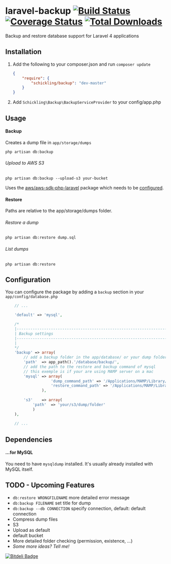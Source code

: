 laravel-backup [![Build Status](https://travis-ci.org/schickling/laravel-backup.png)](https://travis-ci.org/schickling/laravel-backup) [![Coverage Status](https://coveralls.io/repos/schickling/laravel-backup/badge.png?branch=master)](https://coveralls.io/r/schickling/laravel-backup?branch=master) [![Total Downloads](https://poser.pugx.org/schickling/backup/downloads.png)](https://packagist.org/packages/schickling/backup)
==============

Backup and restore database support for Laravel 4 applications

## Installation

1. Add the following to your composer.json and run `composer update`

    ```json
    {
        "require": {
            "schickling/backup": "dev-master"
        }
    }
    ```

2. Add `Schickling\Backup\BackupServiceProvider` to your config/app.php

## Usage

#### Backup
Creates a dump file in `app/storage/dumps`
```
php artisan db:backup
```

###### Upload to AWS S3
```
php artisan db:backup --upload-s3 your-bucket
```
Uses the [aws/aws-sdk-php-laravel](https://github.com/aws/aws-sdk-php-laravel) package which needs to be [configured](https://github.com/aws/aws-sdk-php-laravel#configuration).

#### Restore
Paths are relative to the app/storage/dumps folder.

###### Restore a dump
```
php artisan db:restore dump.sql
```

###### List dumps
```
php artisan db:restore
```

## Configuration
You can configure the package by adding a `backup` section in your `app/config/database.php`
```php
    // ...

    'default' => 'mysql',

    /*
    |--------------------------------------------------------------------------
    | Backup settings
    |--------------------------------------------------------------------------
    |
    */
    'backup' => array(
    	// add a backup folder in the app/database/ or your dump folder
        'path'  => app_path().'/database/backup/',
        // add the path to the restore and backup command of mysql
        // this exemple is if your are using MAMP server on a mac
        'mysql' => array(
        			'dump_command_path' => '/Applications/MAMP/Library/bin/',
        			'restore_command_path' => '/Applications/MAMP/Library/bin/',
        		),
        
        's3'    => array(
            'path'  => 'your/s3/dump/folder'
            )
    ),
    
    // ...
```

## Dependencies

#### ...for MySQL
You need to have `mysqldump` installed. It's usually already installed with MySQL itself.

## TODO - Upcoming Features
* `db:restore WRONGFILENAME` more detailed error message
* `db:backup FILENAME` set title for dump
* `db:backup --db CONNECTION` specify connection, default: default connection
* Compress dump files
* S3
 * Upload as default
 * default bucket
* More detailed folder checking (permission, existence, ...)
* *Some more ideas? Tell me!*


[![Bitdeli Badge](https://d2weczhvl823v0.cloudfront.net/schickling/laravel-backup/trend.png)](https://bitdeli.com/free "Bitdeli Badge")

